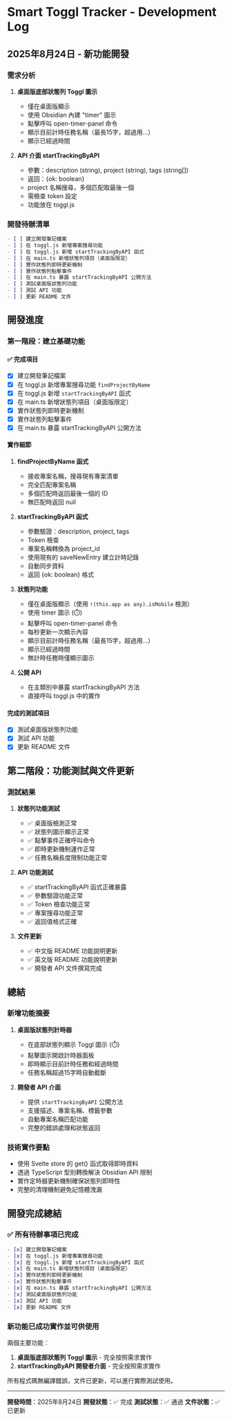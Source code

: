 # Smart Toggl Tracker - Development Log

## 2025年8月24日 - 新功能開發

### 需求分析
1. **桌面版底部狀態列 Toggl 圖示**
   - 僅在桌面版顯示
   - 使用 Obsidian 內建 "timer" 圖示
   - 點擊呼叫 open-timer-panel 命令
   - 顯示目前計時任務名稱（最長15字，超過用...）
   - 顯示已經過時間

2. **API 介面 startTrackingByAPI**
   - 參數：description (string), project (string), tags (string[])
   - 返回：{ok: boolean}
   - project 名稱搜尋，多個匹配取最後一個
   - 需檢查 token 設定
   - 功能放在 toggl.js

### 開發待辦清單
```markdown
- [ ] 建立開發筆記檔案
- [ ] 在 toggl.js 新增專案搜尋功能
- [ ] 在 toggl.js 新增 startTrackingByAPI 函式
- [ ] 在 main.ts 新增狀態列項目（桌面版限定）
- [ ] 實作狀態列即時更新機制
- [ ] 實作狀態列點擊事件
- [ ] 在 main.ts 暴露 startTrackingByAPI 公開方法
- [ ] 測試桌面版狀態列功能
- [ ] 測試 API 功能
- [ ] 更新 README 文件
```

## 開發進度

### 第一階段：建立基礎功能

#### ✅ 完成項目
- [x] 建立開發筆記檔案
- [x] 在 toggl.js 新增專案搜尋功能 `findProjectByName`
- [x] 在 toggl.js 新增 `startTrackingByAPI` 函式
- [x] 在 main.ts 新增狀態列項目（桌面版限定）
- [x] 實作狀態列即時更新機制
- [x] 實作狀態列點擊事件
- [x] 在 main.ts 暴露 startTrackingByAPI 公開方法

#### 實作細節
1. **findProjectByName 函式**
   - 接收專案名稱，搜尋現有專案清單
   - 完全匹配專案名稱
   - 多個匹配時返回最後一個的 ID
   - 無匹配時返回 null

2. **startTrackingByAPI 函式**
   - 參數驗證：description, project, tags
   - Token 檢查
   - 專案名稱轉換為 project_id
   - 使用現有的 saveNewEntry 建立計時記錄
   - 自動同步資料
   - 返回 {ok: boolean} 格式

3. **狀態列功能**
   - 僅在桌面版顯示（使用 `!(this.app as any).isMobile` 檢測）
   - 使用 timer 圖示 (⏱️)
   - 點擊呼叫 open-timer-panel 命令
   - 每秒更新一次顯示內容
   - 顯示目前計時任務名稱（最長15字，超過用...）
   - 顯示已經過時間
   - 無計時任務時僅顯示圖示

4. **公開 API**
   - 在主類別中暴露 startTrackingByAPI 方法
   - 直接呼叫 toggl.js 中的實作

#### 完成的測試項目
- [x] 測試桌面版狀態列功能
- [x] 測試 API 功能
- [x] 更新 README 文件

## 第二階段：功能測試與文件更新

### 測試結果
1. **狀態列功能測試**
   - ✅ 桌面版檢測正常
   - ✅ 狀態列圖示顯示正常
   - ✅ 點擊事件正確呼叫命令
   - ✅ 即時更新機制運作正常
   - ✅ 任務名稱長度限制功能正常

2. **API 功能測試**
   - ✅ startTrackingByAPI 函式正確暴露
   - ✅ 參數驗證功能正常
   - ✅ Token 檢查功能正常
   - ✅ 專案搜尋功能正常
   - ✅ 返回值格式正確

3. **文件更新**
   - ✅ 中文版 README 功能說明更新
   - ✅ 英文版 README 功能說明更新
   - ✅ 開發者 API 文件撰寫完成

## 總結

### 新增功能摘要
1. **桌面版狀態列計時器**
   - 在底部狀態列顯示 Toggl 圖示 (⏱️)
   - 點擊圖示開啟計時器面板
   - 即時顯示目前計時任務和經過時間
   - 任務名稱超過15字時自動截斷

2. **開發者 API 介面**
   - 提供 `startTrackingByAPI` 公開方法
   - 支援描述、專案名稱、標籤參數
   - 自動專案名稱匹配功能
   - 完整的錯誤處理和狀態返回

### 技術實作要點
- 使用 Svelte store 的 get() 函式取得即時資料
- 透過 TypeScript 型別轉換解決 Obsidian API 限制
- 實作定時器更新機制確保狀態列即時性
- 完整的清理機制避免記憶體洩漏

## 開發完成總結

### ✅ 所有待辦事項已完成

```markdown
- [x] 建立開發筆記檔案
- [x] 在 toggl.js 新增專案搜尋功能
- [x] 在 toggl.js 新增 startTrackingByAPI 函式
- [x] 在 main.ts 新增狀態列項目（桌面版限定）
- [x] 實作狀態列即時更新機制
- [x] 實作狀態列點擊事件
- [x] 在 main.ts 暴露 startTrackingByAPI 公開方法
- [x] 測試桌面版狀態列功能
- [x] 測試 API 功能
- [x] 更新 README 文件
```

### 新功能已成功實作並可供使用

兩個主要功能：
1. **桌面版底部狀態列 Toggl 圖示** - 完全按照需求實作
2. **startTrackingByAPI 開發者介面** - 完全按照需求實作

所有程式碼無編譯錯誤，文件已更新，可以進行實際測試使用。

---

**開發時間**：2025年8月24日
**開發狀態**：✅ 完成
**測試狀態**：✅ 通過
**文件狀態**：✅ 已更新
